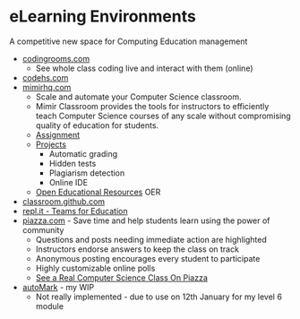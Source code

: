 eLearning Environments
======================

A competitive new space for Computing Education management

* [codingrooms.com](https://www.codingrooms.com/)
    * See whole class coding live and interact with them (online)
* [codehs.com](https://codehs.com/)
* [mimirhq.com](https://www.mimirhq.com/)
    * Scale and automate your Computer Science classroom.
    * Mimir Classroom provides the tools for instructors to efficiently teach Computer Science courses of any scale without compromising quality of education for students.
    * [Assignment](https://www.mimirhq.com/classroom/programming-assignments)
    * [Projects](https://www.mimirhq.com/classroom/programming-projects)
        * Automatic grading
        * Hidden tests
        * Plagiarism detection
        * Online IDE
    * [Open Educational Resources](https://www.mimirhq.com/classroom/open-educational-resources) OER
* [classroom.github.com](https://classroom.github.com/videos)
* [repl.it - Teams for Education](https://replit.com/site/teams-for-education)
* [piazza.com](https://piazza.com/) - Save time and help students learn using the power of community
    * Questions and posts needing immediate action are highlighted
    * Instructors endorse answers to keep the class on track
    * Anonymous posting encourages every student to participate
    * Highly customizable online polls
    * [See a Real Computer Science Class On Piazza](https://piazza.com/subjects/computer_science)
* [autoMark](https://github.com/calaldees/autoMark) - my WIP
    * Not really implemented - due to use on 12th January for my level 6 module
